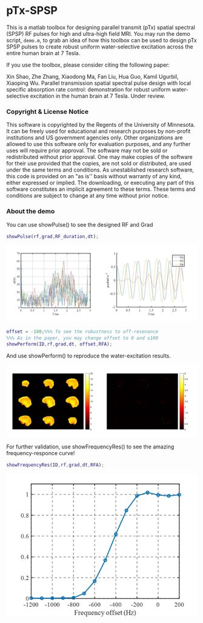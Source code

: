 # pTx-SPSP
This is a matlab toolbox for designing parallel transmit (pTx) spatial spectral (SPSP) RF pulses for high and ultra-high field MRI.
You may run the demo script, `demo.m`, to grab an idea of how this toolbox can be used to design pTx SPSP pulses to create robust uniform water-selective excitation across the entire human brain at 7 Tesla. 

If you use the toolbox, please consider citing the following paper:

Xin Shao, Zhe Zhang, Xiaodong Ma, Fan Liu, Hua Guo, Kamil Ugurbil, Xiaoping Wu. Parallel transmission spatial spectral pulse design with local specific absorption rate control: demonstration for robust uniform water-selective excitation in the human brain at 7 Tesla. Under review.


### Copyright & License Notice
This software is copyrighted by the Regents of the University of Minnesota. It can be freely used for educational and research purposes by non-profit institutions and US government agencies only. 
Other organizations are allowed to use this software only for evaluation purposes, and any further uses will require prior approval. The software may not be sold or redistributed without prior approval. 
One may make copies of the software for their use provided that the copies, are not sold or distributed, are used under the same terms and conditions. 
As unestablished research software, this code is provided on an "as is'' basis without warranty of any kind, either expressed or implied. 
The downloading, or executing any part of this software constitutes an implicit agreement to these terms. These terms and conditions are subject to change at any time without prior notice.

### About the demo

You can use showPulse() to see the designed RF and Grad

```matlab
showPulse(rf,grad,RF_duration,dt);
```

![fig1](results/fig1.JPG)

```matlab
offset = -100;%%% To see the robustness to off-resonance
%%% As in the paper, you may change offset to 0 and ±100
showPerform(ID,rf,grad,dt, offset,RFA);
```

And use showPerform() to reproduce the water-excitation results.

![fig2](results/fig2.JPG)

For further validation, use showFrequencyRes() to see the amazing frequency-responce curve!

```matlab
showFrequencyRes(ID,rf,grad,dt,RFA);
```

![fig3](results/fig3.JPG)
